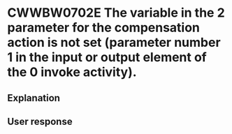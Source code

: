 # CWWBW0702E The variable in the 2 parameter for the compensation action is not set (parameter number 1 in the input or output element of the 0 invoke activity).

## Explanation

## User response